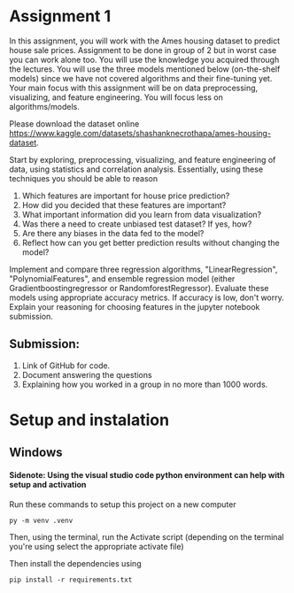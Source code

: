 # Assignment 1

In this assignment, you will work with the Ames housing dataset to predict house sale prices.
Assignment to be done in group of 2 but in worst case you can work alone too. 
You will use the knowledge you acquired through the lectures. You will use the three models mentioned below (on-the-shelf models) since we have not covered algorithms and their fine-tuning yet.
Your main focus with this assignment will be on data preprocessing, visualizing, and feature engineering. You will focus less on algorithms/models.

Please download the dataset online https://www.kaggle.com/datasets/shashanknecrothapa/ames-housing-dataset.

Start by exploring, preprocessing, visualizing, and feature engineering of data, using statistics and correlation analysis. Essentially, using these techniques you should be able to reason
1. Which features are important for house price prediction?
2. How did you decided that these features are important?
3. What important information did you learn from data visualization?
4. Was there a need to create unbiased test dataset? If yes, how?
5. Are there any biases in the data fed to the model?
6. Reflect how can you get better prediction results without changing the model?


Implement and compare three regression algorithms, "LinearRegression", "PolynomialFeatures", and ensemble regression model (either Gradientboostingregressor or RandomforestRegressor).
Evaluate these models using appropriate accuracy metrics. If accuracy is low, don't worry. Explain your reasoning for choosing features in the jupyter notebook submission.

## Submission:
1) Link of GitHub for code.
2) Document answering the questions
3) Explaining how you worked in a group in no more than 1000 words.

# Setup and instalation

## Windows
#### Sidenote: Using the visual studio code python environment can help with setup and activation

Run these commands to setup this project on a new computer
```
py -m venv .venv
```
Then, using the terminal, run the Activate script (depending on the terminal you're using select the appropriate activate file)

Then install the dependencies using
```
pip install -r requirements.txt
```